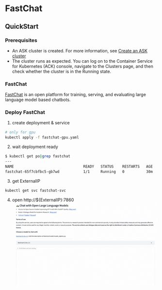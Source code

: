 # FastChat

## QuickStart

### Prerequisites

- An ASK cluster is created. For more information,
  see [Create an ASK cluster](https://www.alibabacloud.com/help/en/ack/serverless-kubernetes/user-guide/create-an-ask-cluster-2?spm=a2c63.p38356.0.0.664265cdTbNZo1#task-e3c-311-ydb)
- The cluster runs as expected. You can log on to the Container Service for Kubernetes (ACK) console, navigate to the
  Clusters page, and then check whether the cluster is in the Running state.

### FastChat

[FastChat](https://github.com/lm-sys/FastChat) is an open platform for training, serving, and evaluating large language
model based chatbots.

### Deploy FastChat

1. create deployment & service

```bash
# only for gpu
kubectl apply -f fastchat-gpu.yaml
```

2. wait deployment ready

```bash
$ kubectl get po|grep fastchat
---
NAME                                READY   STATUS    RESTARTS   AGE
fastchat-65f7cbfbc5-gb7wd           1/1     Running   0          30m
```

3. get ExternalIP

```bash
kubectl get svc fastchat-svc
```

4. open http://${ExternalIP}:7860
   ![fastchat](fastchat.jpg "fastchat")
